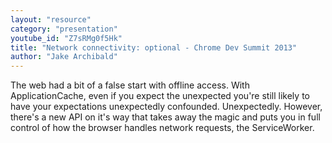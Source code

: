```yaml
---
layout: "resource"
category: "presentation"
youtube_id: "Z7sRMg0f5Hk"
title: "Network connectivity: optional - Chrome Dev Summit 2013"
author: "Jake Archibald"
---
```


The web had a bit of a false start with offline access. With ApplicationCache, even if you expect the unexpected you're still likely to have your expectations unexpectedly confounded. Unexpectedly. However, there's a new API on it's way that takes away the magic and puts you in full control of how the browser handles network requests, the ServiceWorker.